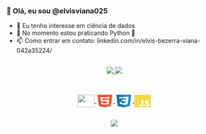 ### 👋 Olá, eu sou @elvisviana025
- 👀 Eu tenho interesse em ciência de dados
- 🌱 No momento estou praticando Python 🐍
- 📫 Como entrar em contato: linkedin.com/in/elvis-bezerra-viana-042a35224/
##

<div align="center">
  <a href="https://github.com/elvisviana025">
  <img height="160em" src="https://github-readme-stats.vercel.app/api?username=elvisviana025&show_icons=true&theme=gruvbox&include_all_commits=true&count_private=true"/>
  <img height="160em" src="https://github-readme-stats.vercel.app/api/top-langs/?username=elvisviana025&layout=compact&langs_count=7&theme=gruvbox"/>
</div>

  
  ##
  
<div align=center style="display: inline_block"><br>
  <img align="center" height="30" width="40" src="https://cdn.jsdelivr.net/gh/devicons/devicon/icons/python/python-original.svg">
  <img align="center" height="30" width="40" src="https://raw.githubusercontent.com/devicons/devicon/master/icons/html5/html5-original.svg">
  <img align="center" height="30" width="40" src="https://raw.githubusercontent.com/devicons/devicon/master/icons/css3/css3-original.svg">
  <img align="center" height="30" width="40" src="https://raw.githubusercontent.com/devicons/devicon/master/icons/javascript/javascript-plain.svg">
</div>

  ##
  
<div align=center> 
  <a href="https://www.linkedin.com/in/elvis-bezerra-viana-042a35224/" target="_blank"><img src="https://img.shields.io/badge/-LinkedIn-%230077B5?style=for-the-badge&logo=linkedin&logoColor=white" target="_blank"></a> 
 
</div>
